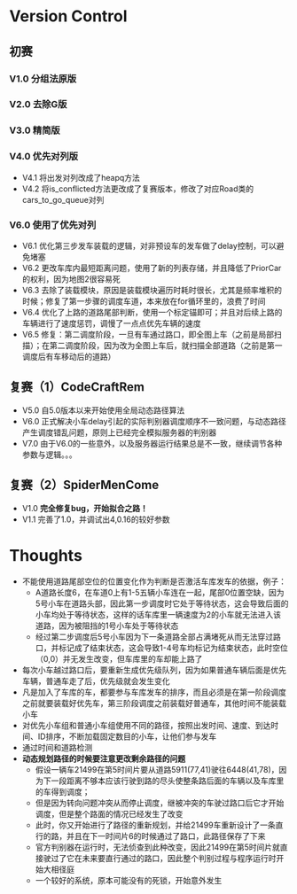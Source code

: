 # Version Control

## 初赛
### V1.0 分组法原版

### V2.0 去除G版

### V3.0 精简版

### V4.0 优先对列版
- V4.1 将出发对列改成了heapq方法
- V4.2 将is_conflicted方法更改成了复赛版本，修改了对应Road类的cars_to_go_queue对列

### V6.0 使用了优先对列
- V6.1 优化第三步发车装载的逻辑，对非预设车的发车做了delay控制，可以避免堵塞
- V6.2 更改车库内最短距离问题，使用了新的列表存储，并且降低了PriorCar的权利，因为地图2很容易死
- V6.3 去除了装载模块，原因是装载模块遍历时耗时很长，尤其是频率堆积的时候；修复了第一步骤的调度车道，本来放在for循环里的，浪费了时间
- V6.4 优化了上路的道路尾部判断，使用一个标定锚即可；并且对后续上路的车辆进行了速度惩罚，调慢了一点点优先车辆的速度
- V6.5 修复：第二调度阶段，一旦有车通过路口，即全图上车（之前是局部扫描）；在第二调度阶段，因为改为全图上车后，就扫描全部道路（之前是第一调度后有车移动后的道路）


## 复赛（1）CodeCraftRem
- V5.0 自5.0版本以来开始使用全局动态路径算法
- V6.0 正式解决小车delay引起的实际判别器调度顺序不一致问题，与动态路径产生调度错乱问题，原则上已经完全模拟服务器的判别器
- V7.0 由于V6.0的一些意外，以及服务器运行结果总是不一致，继续调节各种参数与逻辑。。。

## 复赛（2）SpiderMenCome
- V1.0 **完全修复bug，开始拟合之路！**
- V1.1 完善了1.0，并调试出4,0.16的较好参数

# Thoughts
- 不能使用道路尾部空位的位置变化作为判断是否激活车库发车的依据，例子：
	+ A道路长度6，在车道0上有1-5五辆小车连在一起，尾部0位置空缺，因为5号小车在道路头部，因此第一步调度时它处于等待状态，这会导致后面的小车均处于等待状态，这样的话车库里一辆速度为2的小车就无法进入该道路，因为被阻挡的1号小车处于等待状态
	+ 经过第二步调度后5号小车因为下一条道路全部占满堵死从而无法穿过路口，并标记成了结束状态，这会导致1-4号车均标记为结束状态，此时空位（0,0）并无发生改变，但车库里的车却能上路了
- 每次小车越过路口后，要重新生成优先级队列，因为如果普通车辆后面是优先车辆，普通车走了后，优先级就会发生变化
- 凡是加入了车库的车，都要参与车库发车的排序，而且必须是在第一阶段调度之前就要装载好优先车，第三阶段调度之前装载好普通车，其他时间不能装载小车
- 对优先小车组和普通小车组使用不同的路径，按照出发时间、速度、到达时间、ID排序，不断加载固定数目的小车，让他们参与发车
- 通过时间和道路检测
- **动态规划路径的时候要注意更改剩余路径的问题**
	+ 假设一辆车21499在第5时间片要从道路5911(77,41)驶往6448(41,78)，因为下一段距离不够本应该行驶到路的尽头使整条路后面的车辆以及车库里的车得到调度；
	+ 但是因为转向问题冲突从而停止调度，继被冲突的车驶过路口后它才开始调度，但是整个路面的情况已经发生了改变
	+ 此时，你又开始进行了路径的重新规划，并给21499车重新设计了一条直行的路，并且在下一时间片6的时候通过了路口，此路径保存了下来
	+ 官方判别器在运行时，无法侦查到此种改变，因此21499在第5时间片就直接驶过了它在未来要直行通过的路口，因此整个判别过程与程序运行时开始大相径庭
	+ 一个较好的系统，原本可能没有的死锁，开始意外发生